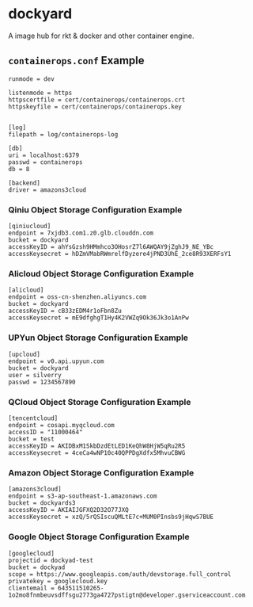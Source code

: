 # dockyard

A image hub for rkt &amp; docker and other container engine.

## `containerops.conf` Example

```
runmode = dev

listenmode = https
httpscertfile = cert/containerops/containerops.crt
httpskeyfile = cert/containerops/containerops.key


[log]
filepath = log/containerops-log

[db]
uri = localhost:6379
passwd = containerops
db = 8

[backend]
driver = amazons3cloud
```

### Qiniu Object Storage Configuration Example

```
[qiniucloud]
endpoint = 7xjdb3.com1.z0.glb.clouddn.com
bucket = dockyard
accessKeyID = ahYsGzsh9HMmhco3OHosrZ7l6AWQAY9jZghJ9_NE_YBc
accessKeysecret = hDZmVMabRWmrelfDyzere4jPND3UhE_2ce8R93XERFsY1
```

### Alicloud Object Storage Configuration Example

```
[alicloud]
endpoint = oss-cn-shenzhen.aliyuncs.com
bucket = dockyard
accessKeyID = cB33zEDM4r1oFbn8Zu
accessKeysecret = mE9dfghgT1Hy4K2VWZq9Ok36Jk3o1AnPw
```

### UPYun Object Storage Configuration Example

```
[upcloud]
endpoint = v0.api.upyun.com
bucket = dockyard
user = silverry
passwd = 1234567890
```

### QCloud Object Storage Configuration Example

```
[tencentcloud]
endpoint = cosapi.myqcloud.com
accessID = "11000464"
bucket = test
accessKeyID = AKIDBxM1SkbDzdEtLED1KeQhW8HjW5qRu2R5
accessKeysecret = 4ceCa4wNP10c40QPPDgXdfx5MhvuCBWG
```


### Amazon Object Storage Configuration Example

```
[amazons3cloud]
endpoint = s3-ap-southeast-1.amazonaws.com
bucket = dockyards3
accessKeyID = AKIAIJGFXQ2D32O77JXQ
accessKeysecret = xzQ/5rQSIscuQMLtE7c+MUM0PInsbs9jHqwS7BUE
```

### Google Object Storage Configuration Example

```
[googlecloud]
projectid = dockyad-test
bucket = dockyad
scope = https://www.googleapis.com/auth/devstorage.full_control
privatekey = googlecloud.key
clientemail = 643511510265-1o2mo8fnmbeuvsdffsgu2773ga4727pstigtn@developer.gserviceaccount.com
```
